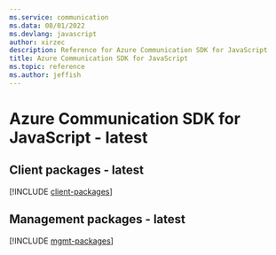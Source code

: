 ```yaml
---
ms.service: communication
ms.data: 08/01/2022
ms.devlang: javascript
author: xirzec
description: Reference for Azure Communication SDK for JavaScript
title: Azure Communication SDK for JavaScript
ms.topic: reference
ms.author: jeffish
---
```

# Azure Communication SDK for JavaScript - latest

## Client packages - latest
[!INCLUDE [client-packages](communication-client-index.md)]
## Management packages - latest
[!INCLUDE [mgmt-packages](communication-mgmt-index.md)]